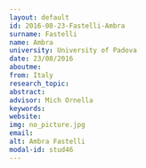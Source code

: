 ```yaml
---
layout: default 
id: 2016-08-23-Fastelli-Ambra
surname: Fastelli
name: Ambra
university: University of Padova
date: 23/08/2016
aboutme: 
from: Italy
research_topic: 
abstract: 
advisor: Mich Ornella
keywords: 
website: 
img: no_picture.jpg
email: 
alt: Ambra Fastelli
modal-id: stud46
---
```

